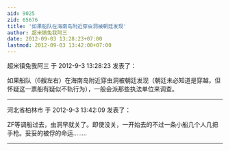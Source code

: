```yaml
---
aid: 9025
zid: 65676
title: '如果船队在海南岛附近穿虫洞被朝廷发现'
author: 超米镇兔我阿三
date: 2012-09-03 13:28:23+07:00
lastmod: 2012-09-03 13:42:00+07:00
---
```


超米镇兔我阿三 于 2012-9-3 13:28:23 发表了：

如果船队（6艘左右）在海南岛附近穿虫洞被朝廷发现（朝廷未必知道是穿越，但怀疑这一票船有疑似不轨行为），一般会派那些执法单位来调查。

---------

河北省柏林市 于 2012-9-3 13:42:09 发表了：

ZF等调船过去，虫洞早就关了。即使没关，一开始去的不过一条小船几个人几把手枪。妥妥的被俘的命运........

---------

